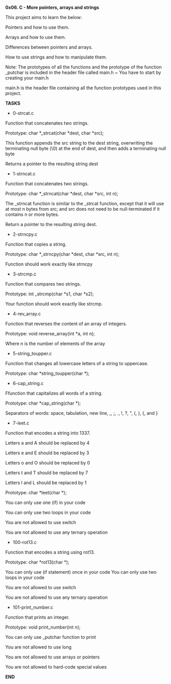 **0x06. C - More pointers, arrays and strings**

This project aims to learn the below:

Pointers and how to use them.

Arrays and how to use them.

Differences between pointers and arrays.

How to use strings and how to manipulate them.

Note: The prototypes of all the functions and the prototype of the function _putchar is included in the header file called main.h ~ You have to start by creating your main.h

main.h is the header file containing all the function prototypes used in this project.

**TASKS**

* 0-strcat.c

Function that concatenates two strings.

Prototype: char *_strcat(char *dest, char *src);

This function appends the src string to the dest string, overwriting the terminating null byte (\0) at the end of dest, and then adds a terminating null byte

Returns a pointer to the resulting string dest

* 1-strncat.c

Function that concatenates two strings.

Prototype: char *_strncat(char *dest, char *src, int n);

The _strncat function is similar to the _strcat function, except that it will use at most n bytes from src; and src does not need to be null-terminated if it contains n or more bytes.

Return a pointer to the resulting string dest.

* 2-strncpy.c

Function that copies a string.

Prototype: char *_strncpy(char *dest, char *src, int n);

Function should work exactly like strncpy

* 3-strcmp.c

Function that compares two strings.

Prototype: int _strcmp(char *s1, char *s2);

Your function should work exactly like strcmp.

* 4-rev_array.c

Function that reverses the content of an array of integers.

Prototype: void reverse_array(int *a, int n);

Where n is the number of elements of the array

* 5-string_toupper.c

Function that changes all lowercase letters of a string to uppercase.

Prototype: char *string_toupper(char *);

* 6-cap_string.c

Ffunction that capitalizes all words of a string.

Prototype: char *cap_string(char *);

Separators of words: space, tabulation, new line, ,, ;, ., !, ?, ", (, ), {, and }

* 7-leet.c

Function that encodes a string into 1337.

Letters a and A should be replaced by 4

Letters e and E should be replaced by 3

Letters o and O should be replaced by 0

Letters t and T should be replaced by 7

Letters l and L should be replaced by 1

Prototype: char *leet(char *);

You can only use one (if) in your code

You can only use two loops in your code

You are not allowed to use switch

You are not allowed to use any ternary operation

* 100-rot13.c

Function that encodes a string using rot13.

Prototype: char *rot13(char *);

You can only use (if statement) once in your code
You can only use two loops in your code

You are not allowed to use switch

You are not allowed to use any ternary operation

* 101-print_number.c

Function that prints an integer.

Prototype: void print_number(int n);

You can only use _putchar function to print

You are not allowed to use long

You are not allowed to use arrays or pointers

You are not allowed to hard-code special values

**END**
